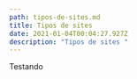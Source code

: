 ```yaml
---
path: tipos-de-sites.md
title: Tipos de sites
date: 2021-01-04T00:04:27.927Z
description: "Tipos de sites "
---
```

Testando